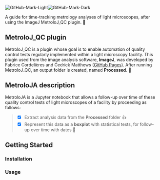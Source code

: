 ![GitHub-Mark-Light](https://github.com/CSaint-Hilaire/MetroloJA/blob/main/images/MotroloJA_logo_white.png)![GitHub-Mark-Dark](https://github.com/CSaint-Hilaire/MetroloJA/blob/main/images/MetroloJA_logo_black.png)

A guide for time-tracking metrology analyses of light microscopes, after using the ImageJ MetroloJ_QC plugin. :tada:

## MetroloJ_QC plugin
MetroloJ_QC is a plugin whose goal is to enable automation of quality control tests regularly implemented within a light microscopy facility. This plugin used from the image analysis software, **ImageJ**, was developed by Fabrice Cordelières and Cedrick Matthews ([GitHub Pages](https://github.com/MontpellierRessourcesImagerie/MetroloJ_QC)). After running MetroloJ_QC, an output folder is created, named **Processed**. &#x1F4D7; 

## MetroloJA description
MetroloJA is a Jupyter notebook that allows a follow-up over time of these quality control tests of light microscopes of a facility by proceeding as follows: 
 > - [x] Extract analysis data from the **Processed** folder :+1:
 > - [x] Represent this data as a **boxplot** with statistical tests, for follow-up over time with dates :tada:

## Getting Started
### Installation

### Usage
